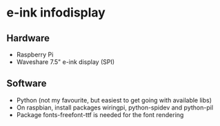 # e-ink infodisplay

## Hardware

- Raspberry Pi
- Waveshare 7.5" e-ink display (SPI)

## Software

- Python (not my favourite, but easiest to get going with available libs)
- On raspbian, install packages wiringpi, python-spidev and python-pil
- Package fonts-freefont-ttf is needed for the font rendering